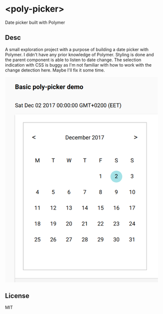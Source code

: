 # \<poly-picker\>

Date picker built with Polymer

## Desc

A small exploration project with a purpose of building a date picker with Polymer. I didn't have any prior knowledge of Polymer. Styling is done and the parent component is able to listen to date change. The selection indication with CSS is buggy as I'm not familiar with how to work with the change detection here. Maybe I'll fix it some time.

![demo](./demo.png)

## License

MIT
